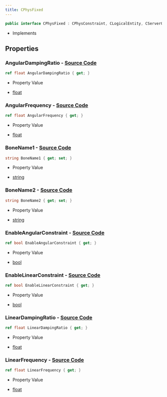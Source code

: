 ```yaml
---
title: CPhysFixed
---
```


```csharp
public interface CPhysFixed : CPhysConstraint, CLogicalEntity, CServerOnlyEntity, CBaseEntity, CEntityInstance, ISchemaClass<CEntityInstance>, ISchemaClass<CBaseEntity>, ISchemaClass<CServerOnlyEntity>, ISchemaClass<CLogicalEntity>, ISchemaClass<CPhysConstraint>, ISchemaClass<CPhysFixed>, ISchemaField, ISchemaClass, INativeHandle
```

- Implements

## Properties

### **AngularDampingRatio** - [Source Code](https://github.com/swiftly-solution/swiftlys2/blob/main/managed/src/SwiftlyS2.Generated/Schemas/Interfaces/CPhysFixed.cs#L22)

```csharp
ref float AngularDampingRatio { get; }
```

- Property Value

- [float](https://learn.microsoft.com/dotnet/api/system.single)

### **AngularFrequency** - [Source Code](https://github.com/swiftly-solution/swiftlys2/blob/main/managed/src/SwiftlyS2.Generated/Schemas/Interfaces/CPhysFixed.cs#L20)

```csharp
ref float AngularFrequency { get; }
```

- Property Value

- [float](https://learn.microsoft.com/dotnet/api/system.single)

### **BoneName1** - [Source Code](https://github.com/swiftly-solution/swiftlys2/blob/main/managed/src/SwiftlyS2.Generated/Schemas/Interfaces/CPhysFixed.cs#L28)

```csharp
string BoneName1 { get; set; }
```

- Property Value

- [string](https://learn.microsoft.com/dotnet/api/system.string)

### **BoneName2** - [Source Code](https://github.com/swiftly-solution/swiftlys2/blob/main/managed/src/SwiftlyS2.Generated/Schemas/Interfaces/CPhysFixed.cs#L30)

```csharp
string BoneName2 { get; set; }
```

- Property Value

- [string](https://learn.microsoft.com/dotnet/api/system.string)

### **EnableAngularConstraint** - [Source Code](https://github.com/swiftly-solution/swiftlys2/blob/main/managed/src/SwiftlyS2.Generated/Schemas/Interfaces/CPhysFixed.cs#L26)

```csharp
ref bool EnableAngularConstraint { get; }
```

- Property Value

- [bool](https://learn.microsoft.com/dotnet/api/system.boolean)

### **EnableLinearConstraint** - [Source Code](https://github.com/swiftly-solution/swiftlys2/blob/main/managed/src/SwiftlyS2.Generated/Schemas/Interfaces/CPhysFixed.cs#L24)

```csharp
ref bool EnableLinearConstraint { get; }
```

- Property Value

- [bool](https://learn.microsoft.com/dotnet/api/system.boolean)

### **LinearDampingRatio** - [Source Code](https://github.com/swiftly-solution/swiftlys2/blob/main/managed/src/SwiftlyS2.Generated/Schemas/Interfaces/CPhysFixed.cs#L18)

```csharp
ref float LinearDampingRatio { get; }
```

- Property Value

- [float](https://learn.microsoft.com/dotnet/api/system.single)

### **LinearFrequency** - [Source Code](https://github.com/swiftly-solution/swiftlys2/blob/main/managed/src/SwiftlyS2.Generated/Schemas/Interfaces/CPhysFixed.cs#L16)

```csharp
ref float LinearFrequency { get; }
```

- Property Value

- [float](https://learn.microsoft.com/dotnet/api/system.single)

